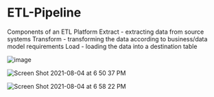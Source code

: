 # ETL-Pipeline

Components of an ETL Platform
Extract - extracting data from source systems
Transform - transforming the data according to business/data model requirements
Load - loading the data into a destination table

![image](https://user-images.githubusercontent.com/46411498/133175736-3ceb27f0-a45f-485e-98e7-e43c7e05bfa9.png)

![Screen Shot 2021-08-04 at 6 50 37 PM](https://user-images.githubusercontent.com/46411498/133173036-4e989e8d-fe96-4866-b024-beb7706a9e1b.png)




![Screen Shot 2021-08-04 at 6 58 22 PM](https://user-images.githubusercontent.com/46411498/133173043-980c9a9e-c12a-408e-a7a9-7e425dde8aa4.png)
